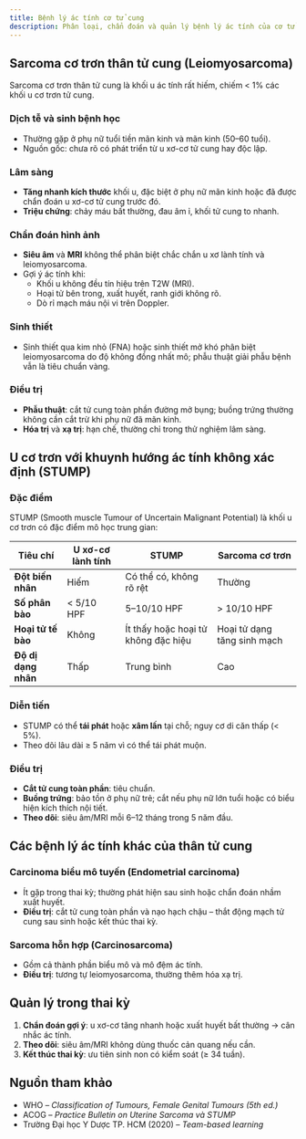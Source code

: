 ```yaml
---
title: Bệnh lý ác tính cơ tử cung
description: Phân loại, chẩn đoán và quản lý bệnh lý ác tính của cơ tử cung.
---
```


## Sarcoma cơ trơn thân tử cung (Leiomyosarcoma)

Sarcoma cơ trơn thân tử cung là khối u ác tính rất hiếm, chiếm < 1% các khối u cơ trơn tử cung.

### Dịch tễ và sinh bệnh học

- Thường gặp ở phụ nữ tuổi tiền mãn kinh và mãn kinh (50–60 tuổi).
- Nguồn gốc: chưa rõ có phát triển từ u xơ-cơ tử cung hay độc lập.

### Lâm sàng

- **Tăng nhanh kích thước** khối u, đặc biệt ở phụ nữ mãn kinh hoặc đã được chẩn đoán u xơ-cơ tử cung trước đó.
- **Triệu chứng**: chảy máu bất thường, đau âm ỉ, khối tử cung to nhanh.

### Chẩn đoán hình ảnh

- **Siêu âm** và **MRI** không thể phân biệt chắc chắn u xơ lành tính và leiomyosarcoma.
- Gợi ý ác tính khi:
  - Khối u không đều tín hiệu trên T2W (MRI).
  - Hoại tử bên trong, xuất huyết, ranh giới không rõ.
  - Dò rỉ mạch máu nội vi trên Doppler.

### Sinh thiết

- Sinh thiết qua kim nhỏ (FNA) hoặc sinh thiết mở khó phân biệt leiomyosarcoma do độ không đồng nhất mô; phẫu thuật giải phẫu bệnh vẫn là tiêu chuẩn vàng.

### Điều trị

- **Phẫu thuật**: cắt tử cung toàn phần đường mở bụng; buồng trứng thường không cần cắt trừ khi phụ nữ đã mãn kinh.
- **Hóa trị** và **xạ trị**: hạn chế, thường chỉ trong thử nghiệm lâm sàng.

## U cơ trơn với khuynh hướng ác tính không xác định (STUMP)

### Đặc điểm

STUMP (Smooth muscle Tumour of Uncertain Malignant Potential) là khối u cơ trơn có đặc điểm mô học trung gian:

| Tiêu chí            | U xơ-cơ lành tính | STUMP                               | Sarcoma cơ trơn             |
| ------------------- | ----------------- | ----------------------------------- | --------------------------- |
| **Đột biến nhân**   | Hiếm              | Có thể có, không rõ rệt             | Thường                      |
| **Số phân bào**     | < 5/10 HPF        | 5–10/10 HPF                         | > 10/10 HPF                 |
| **Hoại tử tế bào**  | Không             | Ít thấy hoặc hoại tử không đặc hiệu | Hoại tử dạng tăng sinh mạch |
| **Độ dị dạng nhân** | Thấp              | Trung bình                          | Cao                         |

### Diễn tiến

- STUMP có thể **tái phát** hoặc **xâm lấn** tại chỗ; nguy cơ di căn thấp (< 5%).
- Theo dõi lâu dài ≥ 5 năm vì có thể tái phát muộn.

### Điều trị

- **Cắt tử cung toàn phần**: tiêu chuẩn.
- **Buồng trứng**: bảo tồn ở phụ nữ trẻ; cắt nếu phụ nữ lớn tuổi hoặc có biểu hiện kích thích nội tiết.
- **Theo dõi**: siêu âm/MRI mỗi 6–12 tháng trong 5 năm đầu.

## Các bệnh lý ác tính khác của thân tử cung

### Carcinoma biểu mô tuyến (Endometrial carcinoma)

- Ít gặp trong thai kỳ; thường phát hiện sau sinh hoặc chẩn đoán nhầm xuất huyết.
- **Điều trị**: cắt tử cung toàn phần và nạo hạch chậu – thắt động mạch tử cung sau sinh hoặc kết thúc thai kỳ.

### Sarcoma hỗn hợp (Carcinosarcoma)

- Gồm cả thành phần biểu mô và mô đệm ác tính.
- **Điều trị**: tương tự leiomyosarcoma, thường thêm hóa xạ trị.

## Quản lý trong thai kỳ

1. **Chẩn đoán gợi ý**: u xơ-cơ tăng nhanh hoặc xuất huyết bất thường → cân nhắc ác tính.
2. **Theo dõi**: siêu âm/MRI không dùng thuốc cản quang nếu cần.
3. **Kết thúc thai kỳ**: ưu tiên sinh non có kiểm soát (≥ 34 tuần).

## Nguồn tham khảo

- WHO – _Classification of Tumours, Female Genital Tumours (5th ed.)_
- ACOG – _Practice Bulletin on Uterine Sarcoma và STUMP_
- Trường Đại học Y Dược TP. HCM (2020) – _Team-based learning_
